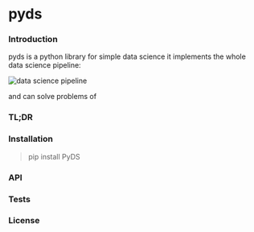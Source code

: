 # pyds

### Introduction
pyds is a python library for simple data science
it implements the whole data science pipeline:

![data science pipeline]({{site.baseurl}}//data%20science%20pipeline.png)

and can solve problems of 

### TL;DR

### Installation
> pip install PyDS

### API

### Tests

### License







